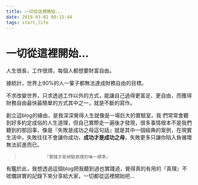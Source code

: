 ```yaml
---
title: 一切從這裡開始... 
date: 2019-03-02 00:15:44
tags: start,life
---
```

# 一切從這裡開始...
人生很長，工作很煩，每個人都想要財富自由。
<!--more--> 

據統計，世界上90%的人一輩子都無法達成財務自由的目標。

不求改變世界，只求透過工作以外的方式，能讓自己過得更富足、更自由，而獲得財務自由最快最簡單的方式其中之一，就是不斷的寫作。

創立這blog的緣由，是我深深覺得人生就像是一場巨大的實驗室，我
們常常會聽到好多約定成俗的人生道理，但自己實際走一遍後才發現，很多事情根本不是我們聽到的那回事，像是『失敗是成功之母這句話』就是其中一個經典的案例，在現實生活中，失敗往往不會讓你成功，**成功才是成功之母**，失敗更多只讓你陷入負循環無法前進而已。
>              『實踐才是檢驗真理的唯一標準』

有鑑於此，我想透過這個blog把我聽到過也實踐過，覺得真的有用的『真理』不唬爛詳實的記錄下來分享給大家，一切都從這裡開始吧...
